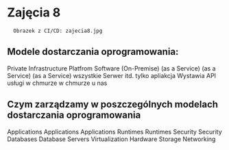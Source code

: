 # Zajęcia 8

```
  Obrazek z CI/CD: zajecia8.jpg
```

Modele dostarczania oprogramowania:
---
Private         Infrastructure    Platfrom            Software
(On-Premise)    (as a Service)    (as a Service)      (as a Service)
wszystkie       Serwer itd.       tylko apliakcja     Wystawia API
usługi          w chmurze         w chmurze
u nas

Czym zarządzamy w poszczególnych modelach dostarczania oprogramowania
---
Applications    Applications      Applications
Runtimes        Runtimes
Security        Security
Databases       Database
Servers
Virtualization
Hardware
Storage
Networking
